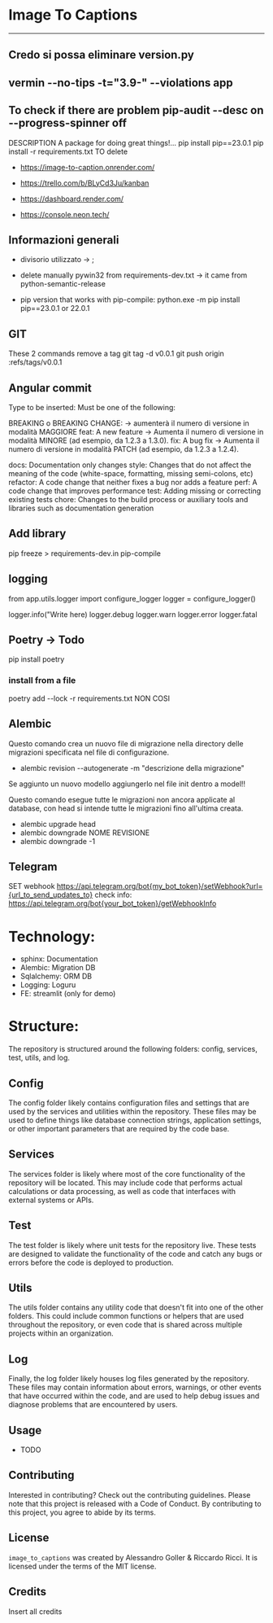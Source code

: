 # Image To Captions
----
Credo si possa eliminare version.py
----
vermin --no-tips -t="3.9-" --violations app
----
To check if there are problem
pip-audit --desc on --progress-spinner off
---

DESCRIPTION A package for doing great things!...
pip install pip==23.0.1
pip install -r requirements.txt
TO delete

- https://image-to-caption.onrender.com/
- https://trello.com/b/BLyCd3Ju/kanban

- https://dashboard.render.com/
- https://console.neon.tech/

## Informazioni generali
- divisorio utilizzato -> ;

- delete manually pywin32 from requirements-dev.txt -> it came from python-semantic-release
- pip version that works with pip-compile: python.exe -m pip install pip==23.0.1
or 22.0.1

## GIT
These 2 commands remove a tag
git tag -d v0.0.1
git push origin :refs/tags/v0.0.1

## Angular commit
Type to be inserted:
Must be one of the following:

BREAKING o BREAKING CHANGE: -> aumenterà il numero di versione in modalità MAGGIORE
feat: A new feature -> Aumenta il numero di versione in modalità MINORE (ad esempio, da 1.2.3 a 1.3.0).
fix: A bug fix      -> Aumenta il numero di versione in modalità PATCH (ad esempio, da 1.2.3 a 1.2.4).

docs: Documentation only changes
style: Changes that do not affect the meaning of the code (white-space, formatting, missing semi-colons, etc)
refactor: A code change that neither fixes a bug nor adds a feature
perf: A code change that improves performance
test: Adding missing or correcting existing tests
chore: Changes to the build process or auxiliary tools and libraries such as documentation generation

## Add library
pip freeze > requirements-dev.in
pip-compile

## logging
from app.utils.logger import configure_logger
logger = configure_logger()

logger.info("Write here)
logger.debug
logger.warn
logger.error
logger.fatal

## Poetry -> Todo
pip install poetry
### install from a file
poetry add --lock -r requirements.txt NON COSI

## Alembic
Questo comando crea un nuovo file di migrazione nella directory delle migrazioni specificata nel file di configurazione.
- alembic revision --autogenerate -m "descrizione della migrazione"

Se aggiunto un nuovo modello aggiungerlo nel file init dentro a model!!

Questo comando esegue tutte le migrazioni non ancora applicate al database, con head si intende tutte le migrazioni fino all'ultima creata.
- alembic upgrade head
- alembic downgrade NOME REVISIONE
- alembic downgrade -1

## Telegram
SET webhook https://api.telegram.org/bot{my_bot_token}/setWebhook?url={url_to_send_updates_to}
check info: https://api.telegram.org/bot{your_bot_token}/getWebhookInfo


# Technology:
- sphinx: Documentation
- Alembic: Migration DB
- Sqlalchemy: ORM DB
- Logging: Loguru
- FE: streamlit (only for demo)

# Structure:
The repository is structured around the following folders: config, services, test, utils, and log.

## Config
The config folder likely contains configuration files and settings that are used by the services and utilities within the repository. These files may be used to define things like database connection strings, application settings, or other important parameters that are required by the code base.

## Services
The services folder is likely where most of the core functionality of the repository will be located. This may include code that performs actual calculations or data processing, as well as code that interfaces with external systems or APIs.

## Test
The test folder is likely where unit tests for the repository live. These tests are designed to validate the functionality of the code and catch any bugs or errors before the code is deployed to production.

## Utils
The utils folder contains any utility code that doesn't fit into one of the other folders. This could include common functions or helpers that are used throughout the repository, or even code that is shared across multiple projects within an organization.

## Log
Finally, the log folder likely houses log files generated by the repository. These files may contain information about errors, warnings, or other events that have occurred within the code, and are used to help debug issues and diagnose problems that are encountered by users.


## Usage

- TODO

## Contributing

Interested in contributing? Check out the contributing guidelines. Please note that this project is released with a Code of Conduct. By contributing to this project, you agree to abide by its terms.

## License

`image_to_captions` was created by Alessandro Goller & Riccardo Ricci. It is licensed under the terms of the MIT license.

## Credits

Insert all credits

